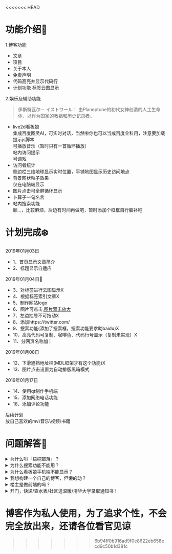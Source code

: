 
<<<<<<< HEAD
# 功能介绍🌳
1.博客功能

- 文章
- 项目
- 关于本人
- 免责声明
- 代码高亮并显示代码行 
- 计划功能
   标签云图显示  
   
2.娱乐及辅助功能

> 伊斯特瓦尔-- イストワール： 由Planeptune的初代女神创造的人工生命体，以作为国家的教祖和历史记录者。

- live2d看板娘  
  集成百度图灵AI，可实时对话，当然啦你也可以当成百度全科用，注意要加载提示js脚本  
  可播放音乐（暂时只有一首循环播放）  
  站内访问提示  
  可调戏
- 访问者统计  
  侧边栏三维地球显示实时位置，平铺地图显示历史访问地点  
- 背景网状粒子效果  
  仅在电脑端显示  
- 图片点击可全屏循环显示
- 卜算子一句名言
- 站内搜索功能  
  额...，比较麻烦，后边有时间再做吧，暂时添加个框框自行脑补吧  

# 计划完成❄️
2019年01月03日

- 1、首页显示文章简介<br>
- 2、标题显示自适应<br>

2019年01月04日🎄 

- 3、对标签进行云图显示X
- 4、根据标签索引文章X
- 5、制作网站logo<br>
- 6、图片可点击,[图片双击放大](https://www.cnblogs.com/xuyuntao/p/4965818.html)
- 7、左边抽屉不可拖动X
- 8、添加https://twitter.com/
- 9、搜索功能(添加了搜索框，搜索功能要求助baidu)X
- 10、高亮代码可复制、咖啡色、代码行号显示（复制未实现）X
- 11、分网页名称加 |

2019年01月08日

- 12、下滑遮挡地址栏(MDL框架才有这个功能)X
- 13、图片点击设置为自动排版黑箱模式

2019年01月17日 

- 14、使用qt制作手机端
- 15、添加网络电话功能
- 16、添加评论功能

后续计划  
放自己喜欢的mv\音乐\视频\书籍
# 问题解答👄
<details>
  <summary>为什么叫「梧桐部落」？</summary>

- 因为想引凤凰来啊！有点尴尬...,咳咳，其实本人老家叫梧桐村，梧桐部落更亲切，同时楼主也希望以后能打造一个更完美的网站，使每一个访客都有家的感觉。
</details>

<details>
  <summary>为什么搜索功能不能用？</summary>

- 这是某种神秘力量导致的 bug，我修复不了。
</details>

<details>
  <summary>为什么看板娘手机端不能显示？</summary>

- 那么小的屏，有可爱的小萝莉看，谁还看我的博客，哼！
</details>

<details>
  <summary>我想构建一个自己的博客，但懒的动？</summary>

- 这个，看我开源的[blog主题](https://github.com/RobinSea/HugoMDLSinicization)。
</details>

<details>
  <summary>楼主是做前端的吗？</summary>

- 不是，之前组装拖拉机的，没多久整陀螺仪去了，现在搞音视频离线服务...
</details>

<details>
  <summary>开门，快递/查水表/社区送温暖/清华大学录取通知书！</summary>

- 没有网购，家里长期停水没有水表，天气太热了不需要社区送温暖，考不上清华没有录取通知书。
</details>

博客作为私人使用，为了追求个性，不会完全放出来，还请各位看官见谅
=======
>>>>>>> 6b94ff0b916ad9f0e8622eb658ecd9c50b1d381c

